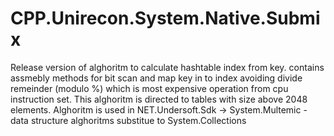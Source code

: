 # CPP.Unirecon.System.Native.Submix

Release version of alghoritm to calculate hashtable index from key. contains assmebly methods for bit scan and map key in to index avoiding divide remeinder (modulo %) which is most expensive operation from cpu instruction set. This alghoritm is directed to tables with size above 2048 elements. Alghoritm is used in NET.Undersoft.Sdk -> System.Multemic - data structure alghoritms substitue to System.Collections
